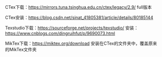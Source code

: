 CTex下载：https://mirrors.tuna.tsinghua.edu.cn/ctex/legacy/2.9/
full版本

CTex安装：https://blog.csdn.net/sinat_41805381/article/details/80185144

Texstudio下载：https://sourceforge.net/projects/texstudio/
安装：https://www.cnblogs.com/dingruihfut/p/9690073.html

MikTex下载：https://miktex.org/download
安装在CTex的文件夹中，覆盖原来的MikTex文件夹


